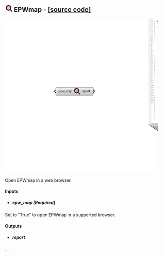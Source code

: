 ## ![](../../images/icons/EPWmap.png) EPWmap - [[source code]](https://github.com/ladybug-tools/ladybug-grasshopper/blob/master/ladybug_grasshopper/src//LB%20EPWmap.py)

![](../../images/components/EPWmap.png)

Open EPWmap in a web browser.
 



#### Inputs
* ##### epw_map [Required]
Set to "True" to open EPWmap in a supported browser. 

#### Outputs
* ##### report
...